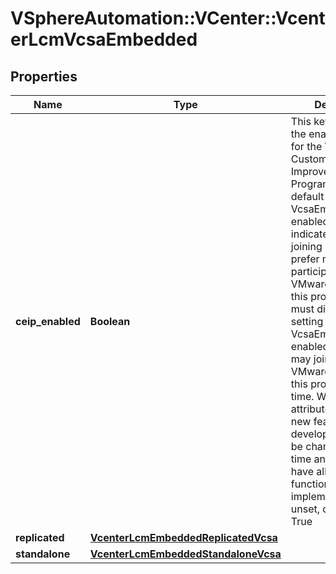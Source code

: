 # VSphereAutomation::VCenter::VcenterLcmVcsaEmbedded

## Properties
Name | Type | Description | Notes
------------ | ------------- | ------------- | -------------
**ceip_enabled** | **Boolean** | This key describes the enabling option for the VMware&#39;s Customer Experience Improvement Program (CEIP). By default we have VcsaEmbedded.ceip-enabled: true, which indicates that you are joining CEIP. If you prefer not to participate in the VMware&#39;s CEIP for this product, you must disable CEIP by setting VcsaEmbedded.ceip-enabled: false. You may join or leave VMware&#39;s CEIP for this product at any time. Warning: This attribute is part of a new feature in development. It may be changed at any time and may not have all supported functionality implemented. If unset, defaults to True | 
**replicated** | [**VcenterLcmEmbeddedReplicatedVcsa**](VcenterLcmEmbeddedReplicatedVcsa.md) |  | [optional] 
**standalone** | [**VcenterLcmEmbeddedStandaloneVcsa**](VcenterLcmEmbeddedStandaloneVcsa.md) |  | [optional] 


